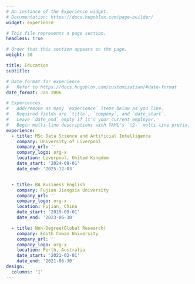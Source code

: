 ```yaml
---
# An instance of the Experience widget.
# Documentation: https://docs.hugoblox.com/page-builder/
widget: experience

# This file represents a page section.
headless: true

# Order that this section appears on the page.
weight: 30

title: Education
subtitle:

# Date format for experience
#   Refer to https://docs.hugoblox.com/customization/#date-format
date_format: Jan 2006

# Experiences.
#   Add/remove as many `experience` items below as you like.
#   Required fields are `title`, `company`, and `date_start`.
#   Leave `date_end` empty if it's your current employer.
#   Begin multi-line descriptions with YAML's `|2-` multi-line prefix.
experience:
  - title: MSc Data Science and Artificial Intelligence
    company: University of Liverpool
    company_url: ''
    company_logo: org-x
    location: Liverpool, United Kingdom
    date_start: '2024-09-01'
    date_end: '2025-12-03'


  - title: BA Business English
    company: Fujian Jiangxia University
    company_url: ''
    company_logo: org-x
    location: Fujian, China
    date_start: '2019-09-01'
    date_end: '2023-06-30'

  - title: Non-Degree(Global Research)
    company: Edith Cowan University
    company_url: ''
    company_logo: org-x
    location: Perth, Australia
    date_start: '2021-02-01'
    date_end: '2021-06-30'
design:
  columns: '1'
---
```

